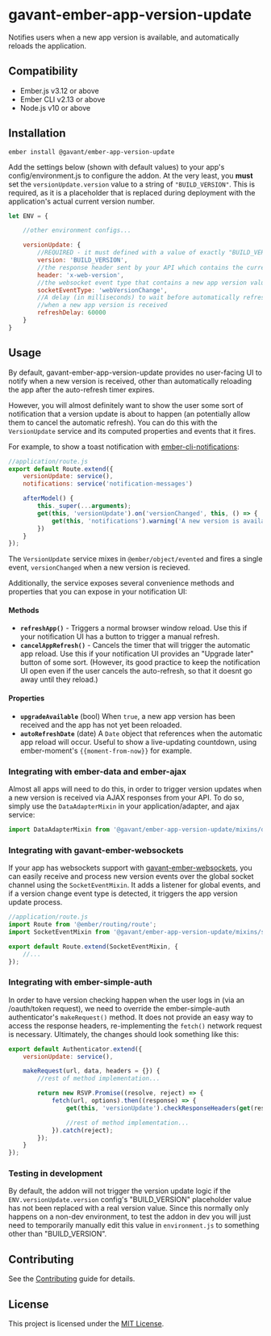 gavant-ember-app-version-update
==============================================================================

Notifies users when a new app version is available, and automatically reloads the application.


Compatibility
------------------------------------------------------------------------------

* Ember.js v3.12 or above
* Ember CLI v2.13 or above
* Node.js v10 or above


Installation
------------------------------------------------------------------------------

```
ember install @gavant/ember-app-version-update
```

Add the settings below (shown with default values) to your app's config/environment.js to configure the addon. At the very least, you **must** set the `versionUpdate.version` value to a string of `"BUILD_VERSION"`. This is required, as it is a placeholder that is replaced during deployment with the application's actual current version number.

```js
let ENV = {

    //other environment configs...

    versionUpdate: {
        //REQUIRED - it must defined with a value of exactly "BUILD_VERSION"
        version: 'BUILD_VERSION',
        //the response header sent by your API which contains the current app version value
        header: 'x-web-version',
        //the websocket event type that contains a new app version value
        socketEventType: 'webVersionChange',
        //A delay (in milliseconds) to wait before automatically refreshing the user's browser
        //when a new app version is received
        refreshDelay: 60000
    }
}
```

Usage
------------------------------------------------------------------------------
By default, gavant-ember-app-version-update provides no user-facing UI to notify when a new version is received, other than automatically reloading the app after the auto-refresh timer expires.

However, you will almost definitely want to show the user some sort of notification that a version update is about to happen (an potentially allow them to cancel the automatic refresh). You can do this with the `VersionUpdate` service and its computed properties and events that it fires.

For example, to show a toast notification with [ember-cli-notifications](https://github.com/stonecircle/ember-cli-notifications):

```js
//application/route.js
export default Route.extend({
    versionUpdate: service(),
    notifications: service('notification-messages')

    afterModel() {
        this._super(...arguments);
        get(this, 'versionUpdate').on('versionChanged', this, () => {
            get(this, 'notifications').warning('A new version is available! Woohoo!');
        })
    }
});
```

The `VersionUpdate` service mixes in `@ember/object/evented` and fires a single event, `versionChanged` when a new version is recieved.

Additionally, the service exposes several convenience methods and properties that you can expose in your notification UI:

#### Methods

- **`refreshApp()`** - Triggers a normal browser window reload. Use this if your notification UI has a button to trigger a manual refresh.
- **`cancelAppRefresh()`** - Cancels the timer that will trigger the automatic app reload. Use this if your notification UI provides an "Upgrade later" button of some sort. (However, its good practice to keep the notification UI open even if the user cancels the auto-refresh, so that it doesnt go away until they reload.)

#### Properties

- **`upgradeAvailable`** (bool) When `true`, a new app version has been received and the app has not yet been reloaded.
- **`autoRefreshDate`** (date) A `Date` object that references when the automatic app reload will occur. Useful to show a live-updating countdown, using ember-moment's `{{moment-from-now}}` for example.

### Integrating with ember-data and ember-ajax

Almost all apps will need to do this, in order to trigger version updates when a new version is received via AJAX responses from your API. To do so, simply use the `DataAdapterMixin` in your application/adapter, and ajax service:

```js
import DataAdapterMixin from '@gavant/ember-app-version-update/mixins/data-adapter-mixin';
```

### Integrating with gavant-ember-websockets

If your app has websockets support with [gavant-ember-websockets](https://github.com/Gavant/gavant-ember-websockets), you can easily receive and process new version events over the global socket channel using the `SocketEventMixin`. It adds a listener for global events, and if a version change event type is detected, it triggers the app version update process.

```js
//application/route.js
import Route from '@ember/routing/route';
import SocketEventMixin from '@gavant/ember-app-version-update/mixins/socket-event-mixin';

export default Route.extend(SocketEventMixin, {
    //...
});
```


### Integrating with ember-simple-auth

In order to have version checking happen when the user logs in (via an /oauth/token request), we need to override the ember-simple-auth authenticator's `makeRequest()` method. It does not provide an easy way to access the response headers, re-implementing the `fetch()` network request is necessary. Ultimately, the changes should look something like this:

```js
export default Authenticator.extend({
    versionUpdate: service(),

    makeRequest(url, data, headers = {}) {
        //rest of method implementation...

        return new RSVP.Promise((resolve, reject) => {
            fetch(url, options).then((response) => {
                get(this, 'versionUpdate').checkResponseHeaders(get(response, 'headers.map'));

                //rest of method implementation...
            }).catch(reject);
        });
    }
});
```

### Testing in development

By default, the addon will not trigger the version update logic if the `ENV.versionUpdate.version` config's "BUILD_VERSION" placeholder value has not been replaced with a real version value. Since this normally only happens on a non-dev environment, to test the addon in dev you will just need to temporarily manually edit this value in `environment.js` to something other than "BUILD_VERSION".

Contributing
------------------------------------------------------------------------------

See the [Contributing](CONTRIBUTING.md) guide for details.


License
------------------------------------------------------------------------------

This project is licensed under the [MIT License](LICENSE.md).
